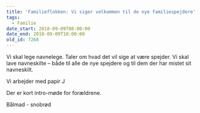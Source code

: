 ```yaml
---
title: 'Familieflokken: Vi siger velkommen til de nye familiespejdere'
tags:
  - Familie
date_start: 2018-09-09T08:00:00
date_end: 2018-09-09T10:00:00
old_id: 7268
---
```

<p class="Textbody">Vi skal lege navnelege. Taler om hvad det vil sige at være spejder. Vi skal lave navneskilte – både til alle de nye spejdere og til dem der har mistet sit navneskilt.</p><p class="Textbody">Vi arbejder med papir J</p><p class="Textbody">Der er kort intro-møde for forældrene.</p>

Bålmad - snobrød